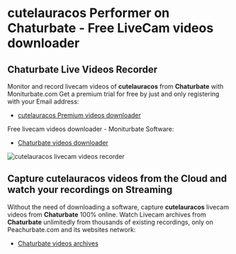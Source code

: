 # cutelauracos Performer on Chaturbate - Free LiveCam videos downloader

## Chaturbate Live Videos Recorder

Monitor and record livecam videos of **cutelauracos** from **Chaturbate** with Moniturbate.com
Get a premium trial for free by just and only registering with your Email address:
* [cutelauracos Premium videos downloader](https://moniturbate.com/request-demo-licence-key.html)

Free livecam videos downloader - Moniturbate Software:
* [Chaturbate videos downloader](https://moniturbate.com/moniturbate-download-software.html)

![cutelauracos livecam videos recorder](https://peachurnet.com/templates/moniturbate-software.png)


## Capture cutelauracos videos from the Cloud and watch your recordings on Streaming

Without the need of downloading a software, capture **cutelauracos** livecam videos from **Chaturbate** 100% online.
Watch Livecam archives from **Chaturbate** unlimitedly from thousands of existing recordings, only on Peachurbate.com and its websites network:
* [Chaturbate videos archives](https://peachurnet.com/)